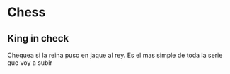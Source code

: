 # Chess

## King in check

Chequea si la reina puso en jaque al rey. Es el mas simple de toda la serie que voy a subir
